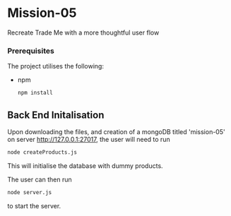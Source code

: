 # Mission-05
Recreate Trade Me with a more thoughtful user flow

### Prerequisites
The project utilises the following: 

* npm
  ```sh
  npm install
  ```


## Back End Initalisation 
Upon downloading the files, and creation of a mongoDB titled 'mission-05' on server http://127.0.0.1:27017, the user will need to run 
  ```sh
  node createProducts.js
  ```

This will initialise the database with dummy products. 

The user can then run 
  ```sh
  node server.js
  ```

to start the server.
